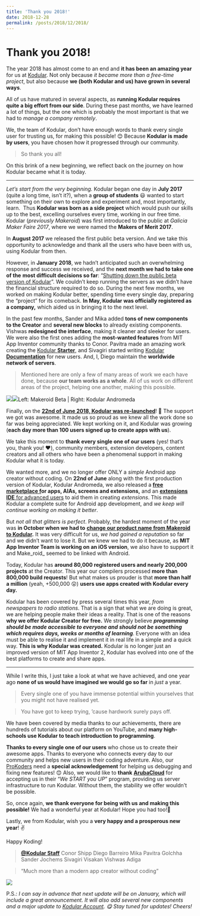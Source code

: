```yaml
---
title: 'Thank you 2018!'
date: 2018-12-28
permalink: /posts/2018/12/2018/
---
```


# Thank you 2018!

The year 2018 has almost come to an end and **it has been an amazing year** for us at [Kodular](https://www.kodular.io). Not only because _it became more than a free-time project_, but also because **we (both Kodular and us) have grown in several ways**.

All of us have matured in several aspects, as **running Kodular requires quite a big effort from our side**. During these past months, we have learned a lot of things, but the one which is probably the most important is that we had to _manage a company remotely_.

We, the team of Kodular, don’t have enough words to thank every single user for trusting us, for making this possible! 😊
Because **Kodular is made by users**, you have chosen how it progressed through our community.

> So thank you all!

On this brink of a new beginning, we reflect back on the journey on how Kodular became what it is today.

* * *

_Let’s start from the very beginning._ Kodular began one day in **July 2017** (quite a long time, isn’t it?), when a **group of students** 😃 wanted to start something on their own to explore and experiment and, most importantly, learn. 
Thus **Kodular was born as a side project** which would push our skills up to the best, excelling ourselves every time, working in our free time.
Kodular (_previously Makeroid_) was first introduced to the public at _Galicia Maker Faire 2017_, where we were named the **Makers of Merit 2017**.

In **August 2017** we released the first public beta version. And we take this opportunity to acknowledge and thank all the users who have been with us, using Kodular from then.

However, in **January** **2018**, we hadn’t anticipated such an overwhelming response and success we received, and the **next month we had to take one of the** **most difficult decisions so far**: “[Shutting down the public beta version of Kodular](https://community.kodular.io/t/makeroid-the-present-and-the-future/2603)”. We couldn’t keep running the servers as we didn’t have the financial structure required to do so.
During the next few months, we worked on making Kodular better, spending time every single day, preparing the “project” for its comeback. **In May, Kodular was officially registered as a company,** which aided us in bringing it to the next level.

In the past few months, Sander and Mika added **tons of new components to the Creator** and **several new blocks** to already existing components. Vishwas **redesigned the interface**, making it cleaner and sleeker for users. We were also the first ones adding the **most-wanted features** from MIT App Inventor community thanks to Conor. Pavitra made an amazing work creating the [Kodular **Starter**](https://starter.kodular.io), and Sivagiri started writing [Kodular **Documentation**](https://docs.kodular.io) for new users. And, I, Diego maintain the **worldwide network of servers**.

> Mentioned here are only a few of many areas of work we each have done, because **our team works as a whole**.
> All of us work on different areas of the project, helping one another, making this possible.

![](https://cdn-images-1.medium.com/max/1200/1*NPIws6sWS7TdCpilTw4t5w.jpeg)![](https://cdn-images-1.medium.com/max/1200/1*Vf2LjejzPD7Q9WBng3q7wQ.jpeg)Left: Makeroid Beta \| Right: Kodular Andromeda

Finally, on the [**22nd of June 2018, Kodular was re-launched**](https://community.kodular.io/t/makeroid-relaunched/5031)! 🎉
The support we got was awesome. It made us so proud as we knew all the work done so far was being appreciated.
We kept working on it, and Kodular was growing (**each day more than 100 users signed up to create apps with us**).

We take this moment to **thank every single one of our users** (yes! that’s you, thank you! ❤️), community members, extension developers, content creators and all others who have been a phenomenal support in making Kodular what it is today.

We wanted more, and we no longer offer ONLY a _simple_ Android app creator without coding. On **22nd of June** along with the first production version of Kodular, Kodular Andromeda, we also released a [**free marketplace f**](https://store.kodular.io)**or apps, AIAs, screens and extensions,** and an [**extensions IDE** for advanced users](https://ide.kodular.io) to aid them in creating _extensions_.
This made Kodular a complete suite for Android app development, and _we keep will continue working on making it better_.

But _not all that glitters is perfect_. Probably, the hardest moment of the year was **in October when we had to** [**change our product name from Makeroid to Kodular**](https://community.kodular.io/t/kodular/11959)**.** It was very difficult for us, _we had gained a reputation_ so far and we didn’t want to lose it. But we knew we had to do it because, as **MIT App Inventor Team is working on an iOS version**, we also have to support it and Make_roid_ seemed to be linked with Android.

Today, Kodular has **around 80,000 registered users and nearly 200,000 projects** at the Creator. This year our compilers processed **more than 800,000 build requests**!
But what makes us prouder is that **more than half a million** (yeah, +500,000 😲) **users use apps created with Kodular every day.**

Kodular has been covered by press several times this year, _from newspapers to radio stations_. That is a sign that what we are doing is great, we are helping people make their ideas a reality.
That is one of the reasons **why we offer Kodular Creator for free.** We strongly believe **_programming should be made accessible to everyone and should not be something which requires days, weeks or months of learning_**. Everyone with an idea must be able to realise it and implement it in real life in a simple and a quick way.
**This is why Kodular was created.** Kodular is no longer just an improved version of MIT App Inventor 2, Kodular has evolved into one of the best platforms to create and share apps.

* * *

While I write this, I just take a look at what we have achieved, and one year ago **none of us would have imagined we would go so far** in _just_ a year.

> Every single one of you have immense potential within yourselves that you might not have realised yet.

> You have got to keep trying, ’cause hardwork surely pays off.

We have been covered by media thanks to our achievements, there are hundreds of tutorials about our platform on YouTube, and **many high-schools use Kodular to teach introduction to programming**.

**Thanks to every single one of our users** who chose us to create their awesome apps. Thanks to everyone who connects every day to our community and helps new users in their coding adventure. Also, our [ProKoders](https://community.kodular.io/groups/ProKoders) need a **special acknowledgement** for helping us debugging and fixing new features! 😊
Also, we would like to **thank** [**ArubaCloud**](https://www.arubacloud.com/) for accepting us in their “_We START you UP_” program, providing us server infrastructure to run Kodular. Without them, the stability we offer wouldn’t be possible.

So, once again, **we thank everyone for being with us and making this possible!** We had a wonderful year at Kodular! Hope you had too!👏

Lastly, we from Kodular, wish you a **very happy and a prosperous new year**! ✌

Happy Koding!

> [**@Kodular Staff**](https://www.kodular.io/team)
> Conor Shipp
> Diego Barreiro
> Mika
> Pavitra Golchha
> Sander Jochems
> Sivagiri Visakan
> Vishwas Adiga

> “Much more than a modern app creator without coding”

![](https://cdn-images-1.medium.com/max/1200/1*wjxYBjFbnozx4Ak2ZPy22g.png)

P.S.: _I can say in advance that next update will be on January, which will include a great announcement. It will also add several new components and a major update to_ [_Kodular Account_](https://account.kodular.io)_. 😋
Stay tuned for updates! Cheers!_
